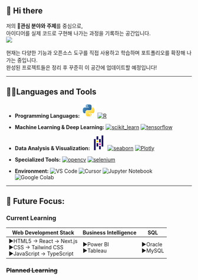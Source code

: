 ## 👋 Hi there 

저의 **🌈관심 분야와 주제**를 중심으로,  
아이디어를 실제 코드로 구현해 나가는 과정을 기록하는 공간입니다.  
<img src="https://github.com/user-attachments/assets/add4194b-9bc9-4ab0-89b3-cea652d89324" width="150" height="auto"/>


현재는 다양한 기능과 오픈소스 도구를 직접 사용하고 학습하며 포트폴리오를 확장해 나가는 중입니다.  
완성된 프로젝트들은 정리 후 꾸준히 이 공간에 업데이트할 예정입니다!

---

## 👩‍💻Languages and Tools

* **Programming Languages:**
<a href="https://www.python.org" target="_blank" rel="noreferrer"> <img src="https://raw.githubusercontent.com/devicons/devicon/master/icons/python/python-original.svg" alt="python" width="40" height="40"/></a>
<a href="https://www.r-project.org" target="_blank" rel="noreferrer"> <img src="https://www.vectorlogo.zone/logos/r-project/r-project-icon.svg" alt="R" width="40" height="40"/></a>

* **Machine Learning & Deep Learning:**
<a href="https://scikit-learn.org/" target="_blank" rel="noreferrer"> <img src="https://upload.wikimedia.org/wikipedia/commons/0/05/Scikit_learn_logo_small.svg" alt="scikit_learn" width="40" height="40"/></a>
<a href="https://www.tensorflow.org" target="_blank" rel="noreferrer"> <img src="https://www.vectorlogo.zone/logos/tensorflow/tensorflow-icon.svg" alt="tensorflow" width="40" height="40"/></a>

* **Data Analysis & Visualization:**
<a href="https://pandas.pydata.org/" target="_blank" rel="noreferrer"> <img src="https://raw.githubusercontent.com/devicons/devicon/2ae2a900d2f041da66e950e4d48052658d850630/icons/pandas/pandas-original.svg" alt="pandas" width="40" height="40"/></a>
<a href="https://seaborn.pydata.org/" target="_blank" rel="noreferrer"> <img src="https://seaborn.pydata.org/_images/logo-mark-lightbg.svg" alt="seaborn" width="40" height="40"/></a>
<a href="https://plotly.com/python/" target="_blank" rel="noreferrer"> <img src="https://www.vectorlogo.zone/logos/plotly/plotly-icon.svg" alt="Plotly" width="40" height="40"/></a>

* **Specialized Tools:**
<a href="https://opencv.org/" target="_blank" rel="noreferrer"> <img src="https://www.vectorlogo.zone/logos/opencv/opencv-icon.svg" alt="opencv" width="40" height="40"/></a>
<a href="https://www.selenium.dev" target="_blank" rel="noreferrer"> <img src="https://raw.githubusercontent.com/detain/svg-logos/780f25886640cef088af994181646db2f6b1a3f8/svg/selenium-logo.svg" alt="selenium" width="40" height="40"/></a>

* **Environment:**
  ![VS Code](https://img.shields.io/badge/VS%20Code-007ACC?style=flat&logo=visual-studio-code&logoColor=white)
  ![Cursor](https://img.shields.io/badge/Cursor-9D27B0?style=flat&logo=visual-studio-code&logoColor=white)
  ![Jupyter Notebook](https://img.shields.io/badge/Jupyter%20Notebook-FE7A16?style=flat&logo=jupyter&logoColor=white)
  ![Google Colab](https://img.shields.io/badge/Google%20Colab-F9AB00?style=flat&logo=google-colab&logoColor=white)



---

## 📖 Future Focus: 

### Current Learning
| **Web Development Stack** | **Business Intelligence** | **SQL** |
|--|--|--|
| ▶HTML5 → React → Next.js<br>▶CSS → Tailwind CSS<br>▶JavaScript → TypeScript | ▶Power BI<br>▶Tableau | ▶Oracle<br>▶MySQL |


### ~~Planned Learning~~
